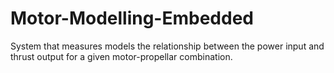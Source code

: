 # Motor-Modelling-Embedded
System that measures models the relationship between the power input and thrust output for a given motor-propellar combination.
